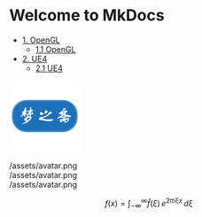 #  Welcome to MkDocs

  - [1. OpenGL](../OpenGL/test)
    - [1.1 OpenGL](../OpenGL/test)
  - [2. UE4](../UE4/test)
    - [2.1 UE4](../UE4/test)


![avatar](/assets/avatar.png)

/assets/avatar.png  
/assets/avatar.png  
/assets/avatar.png  

```math
f(x) = \int_{-\infty}^\infty
    \hat f(\xi)\,e^{2 \pi i \xi x}
    \,d\xi
```